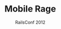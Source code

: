 ---
title: Mobile Rage
subtitle: RailsConf 2012
layout: default
modal-id: 3
img: mobile_rage.png
thumbnail: mobile_rage_thumbnail.png
alt: Mobile Rage - What causes it & how to fix it
project-date: Apr 2012
talk_url: http://confreaks.tv/videos/railsconf2012-mobile-rage-what-causes-it-how-to-fix-it 
deck_url: https://speakerdeck.com/wndxlori/mobile-rage-what-causes-it-and-how-to-fix-it
category: Web Development
description: That website you want to use, from your mobile, that just refuses to cooperate. From the annoying "we have an app", to the can't f**king log in, to the redirect-to-mobile-&-forget-the-context sites, there's more than enough websites that invoke Mobile Rage. The best mobile development strategy is "mobile-first", but what if you can't? Come learn about the common mistakes most people make for mobile, & some of the simple solutions you can use.
---